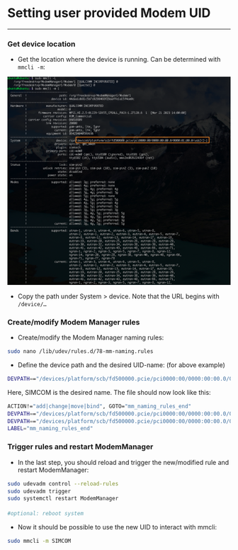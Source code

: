 # Setting user provided Modem UID

---

### Get device location

- Get the location where the device is running. Can be determined with `mmcli -m`:

![Untitled](../docs/figures/mmcli_device.png)

- Copy the path under System > device. Note that the URL begins with `/device/…`

### Create/modify Modem Manager rules

- Create/modify the Modem Manager naming rules:

```bash
sudo nano /lib/udev/rules.d/78-mm-naming.rules
```

- Define the device path and the desired UID-name: (for above example)

```bash
DEVPATH=="/devices/platform/scb/fd500000.pcie/pci0000:00/0000:00:00.0/0000:01:00.0/usb2/2-1",ENV{ID_MM_PHYSDEV_UID}="SIMCOM"
```

Here, SIMCOM is the desired name. The file should now look like this: 

```bash
ACTION!="add|change|move|bind", GOTO="mm_naming_rules_end"
DEVPATH=="/devices/platform/scb/fd500000.pcie/pci0000:00/0000:00:00.0/0000:01:00.0/usb1/1-1/1-1.4",ENV{ID_MM_PHYSDEV_UID}="TRM250"
DEVPATH=="/devices/platform/scb/fd500000.pcie/pci0000:00/0000:00:00.0/0000:01:00.0/usb2/2-1",ENV{ID_MM_PHYSDEV_UID}="SIMCOM"
LABEL="mm_naming_rules_end"
```

### Trigger rules and restart ModemManager

- In the last step, you should reload and trigger the new/modified rule and restart ModemManager:

```bash
sudo udevadm control --reload-rules
sudo udevadm trigger
sudo systemctl restart ModemManager

#optional: reboot system
```

- Now it should be possible to use the new UID to interact with mmcli:

```bash
sudo mmcli -m SIMCOM
```